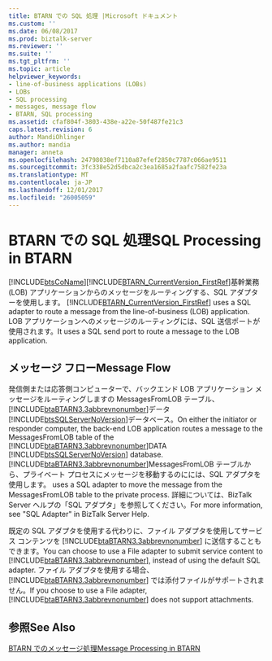 ```yaml
---
title: BTARN での SQL 処理 |Microsoft ドキュメント
ms.custom: ''
ms.date: 06/08/2017
ms.prod: biztalk-server
ms.reviewer: ''
ms.suite: ''
ms.tgt_pltfrm: ''
ms.topic: article
helpviewer_keywords:
- line-of-business applications (LOBs)
- LOBs
- SQL processing
- messages, message flow
- BTARN, SQL processing
ms.assetid: cfaf804f-3803-438e-a22e-50f487fe21c3
caps.latest.revision: 6
author: MandiOhlinger
ms.author: mandia
manager: anneta
ms.openlocfilehash: 24798038ef7110a87efef2850c7787c066ae9511
ms.sourcegitcommit: 3fc338e52d5dbca2c3ea1685a2faafc7582fe23a
ms.translationtype: MT
ms.contentlocale: ja-JP
ms.lasthandoff: 12/01/2017
ms.locfileid: "26005059"
---
```

# <a name="sql-processing-in-btarn"></a><span data-ttu-id="0caf3-102">BTARN での SQL 処理</span><span class="sxs-lookup"><span data-stu-id="0caf3-102">SQL Processing in BTARN</span></span>
[!INCLUDE[btsCoName](../../includes/btsconame-md.md)]<span data-ttu-id="0caf3-103">[!INCLUDE[BTARN_CurrentVersion_FirstRef](../../includes/btarn-currentversion-firstref-md.md)]基幹業務 (LOB) アプリケーションからのメッセージをルーティングする、SQL アダプターを使用します。</span><span class="sxs-lookup"><span data-stu-id="0caf3-103"> [!INCLUDE[BTARN_CurrentVersion_FirstRef](../../includes/btarn-currentversion-firstref-md.md)] uses a SQL adapter to route a message from the line-of-business (LOB) application.</span></span> <span data-ttu-id="0caf3-104">LOB アプリケーションへのメッセージのルーティングには、SQL 送信ポートが使用されます。</span><span class="sxs-lookup"><span data-stu-id="0caf3-104">It uses a SQL send port to route a message to the LOB application.</span></span>  
  
## <a name="message-flow"></a><span data-ttu-id="0caf3-105">メッセージ フロー</span><span class="sxs-lookup"><span data-stu-id="0caf3-105">Message Flow</span></span>  
 <span data-ttu-id="0caf3-106">発信側または応答側コンピューターで、バックエンド LOB アプリケーション メッセージをルーティングしますの MessagesFromLOB テーブル、[!INCLUDE[btaBTARN3.3abbrevnonumber](../../includes/btabtarn3-3abbrevnonumber-md.md)]データ[!INCLUDE[btsSQLServerNoVersion](../../includes/btssqlservernoversion-md.md)]データベース。</span><span class="sxs-lookup"><span data-stu-id="0caf3-106">On either the initiator or responder computer, the back-end LOB application routes a message to the MessagesFromLOB table of the [!INCLUDE[btaBTARN3.3abbrevnonumber](../../includes/btabtarn3-3abbrevnonumber-md.md)]DATA [!INCLUDE[btsSQLServerNoVersion](../../includes/btssqlservernoversion-md.md)] database.</span></span> [!INCLUDE[btaBTARN3.3abbrevnonumber](../../includes/btabtarn3-3abbrevnonumber-md.md)]<span data-ttu-id="0caf3-107">MessagesFromLOB テーブルから、プライベート プロセスにメッセージを移動するのにには、SQL アダプタを使用します。</span><span class="sxs-lookup"><span data-stu-id="0caf3-107"> uses a SQL adapter to move the message from the MessagesFromLOB table to the private process.</span></span> <span data-ttu-id="0caf3-108">詳細については、BizTalk Server ヘルプの「SQL アダプタ」を参照してください。</span><span class="sxs-lookup"><span data-stu-id="0caf3-108">For more information, see "SQL Adapter" in BizTalk Server Help.</span></span>  
  
 <span data-ttu-id="0caf3-109">既定の SQL アダプタを使用する代わりに、ファイル アダプタを使用してサービス コンテンツを [!INCLUDE[btaBTARN3.3abbrevnonumber](../../includes/btabtarn3-3abbrevnonumber-md.md)] に送信することもできます。</span><span class="sxs-lookup"><span data-stu-id="0caf3-109">You can choose to use a File adapter to submit service content to [!INCLUDE[btaBTARN3.3abbrevnonumber](../../includes/btabtarn3-3abbrevnonumber-md.md)], instead of using the default SQL adapter.</span></span> <span data-ttu-id="0caf3-110">ファイル アダプタを使用する場合、[!INCLUDE[btaBTARN3.3abbrevnonumber](../../includes/btabtarn3-3abbrevnonumber-md.md)] では添付ファイルがサポートされません。</span><span class="sxs-lookup"><span data-stu-id="0caf3-110">If you choose to use a File adapter, [!INCLUDE[btaBTARN3.3abbrevnonumber](../../includes/btabtarn3-3abbrevnonumber-md.md)] does not support attachments.</span></span>  
  
## <a name="see-also"></a><span data-ttu-id="0caf3-111">参照</span><span class="sxs-lookup"><span data-stu-id="0caf3-111">See Also</span></span>  
 [<span data-ttu-id="0caf3-112">BTARN でのメッセージ処理</span><span class="sxs-lookup"><span data-stu-id="0caf3-112">Message Processing in BTARN</span></span>](../../adapters-and-accelerators/accelerator-rosettanet/message-processing-in-btarn.md)